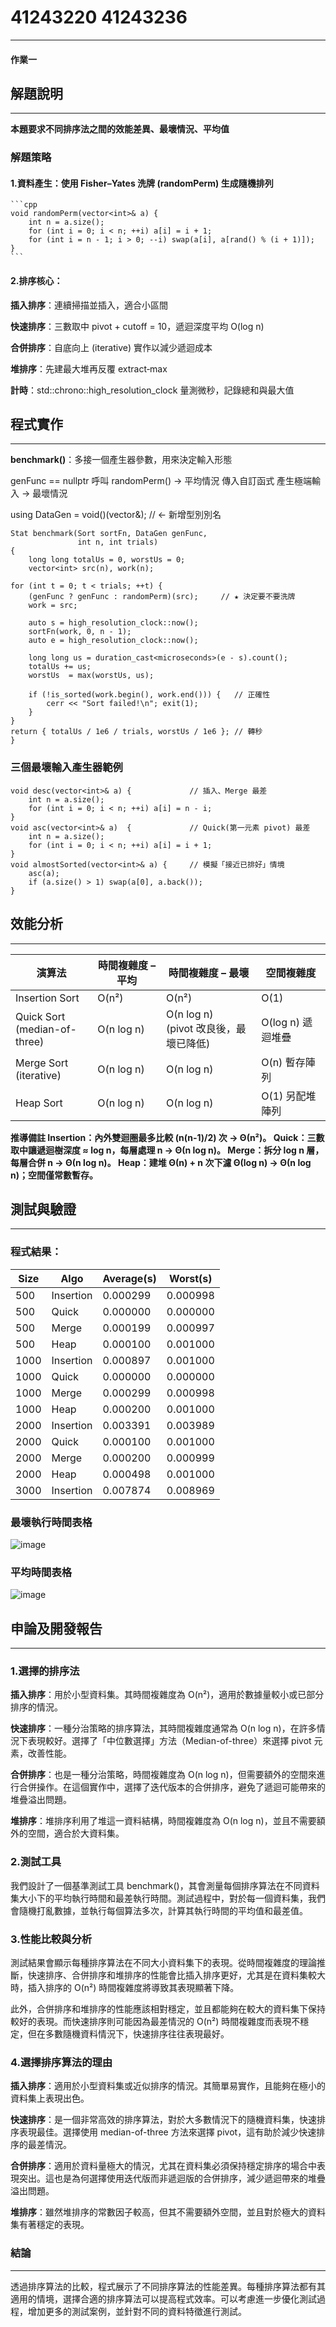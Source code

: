 # 41243220 41243236
***
#### 作業一
## 解題說明
***
**本題要求不同排序法之間的效能差異、最壞情況、平均值**

### 解題策略
#### 1.**資料產生：使用 Fisher–Yates 洗牌 (randomPerm) 生成隨機排列**
    ```cpp
    void randomPerm(vector<int>& a) {
        int n = a.size();
        for (int i = 0; i < n; ++i) a[i] = i + 1;
        for (int i = n - 1; i > 0; --i) swap(a[i], a[rand() % (i + 1)]);
    }
    ```
#### 2.**排序核心：**

**插入排序**：連續掃描並插入，適合小區間

**快速排序**：三數取中 pivot + cutoff = 10，遞迴深度平均 O(log n)

**合併排序**：自底向上 (iterative) 實作以減少遞迴成本

**堆排序**：先建最大堆再反覆 extract‑max

**計時**：std::chrono::high_resolution_clock 量測微秒，記錄總和與最大值

## 程式實作
***
**benchmark()**：多接一個產生器參數，用來決定輸入形態

genFunc == nullptr   呼叫 randomPerm() → 平均情況
傳入自訂函式         產生極端輸入       → 最壞情況

using DataGen = void()(vector<int>&);   // ← 新增型別別名

    Stat benchmark(Sort sortFn, DataGen genFunc,
                   int n, int trials)
    {
        long long totalUs = 0, worstUs = 0;
        vector<int> src(n), work(n);

    for (int t = 0; t < trials; ++t) {
        (genFunc ? genFunc : randomPerm)(src);     // ★ 決定要不要洗牌
        work = src;

        auto s = high_resolution_clock::now();
        sortFn(work, 0, n - 1);
        auto e = high_resolution_clock::now();

        long long us = duration_cast<microseconds>(e - s).count();
        totalUs += us;
        worstUs  = max(worstUs, us);

        if (!is_sorted(work.begin(), work.end())) {   // 正確性
            cerr << "Sort failed!\n"; exit(1);
        }
    }
    return { totalUs / 1e6 / trials, worstUs / 1e6 }; // 轉秒
    }

### 三個最壞輸入產生器範例
    void desc(vector<int>& a) {             // 插入、Merge 最差
        int n = a.size();
        for (int i = 0; i < n; ++i) a[i] = n - i;
    }
    void asc(vector<int>& a)  {             // Quick(第一元素 pivot) 最差
        int n = a.size();
        for (int i = 0; i < n; ++i) a[i] = i + 1;
    }
    void almostSorted(vector<int>& a) {     // 模擬「接近已排好」情境
        asc(a);
        if (a.size() > 1) swap(a[0], a.back());
    }
## 效能分析
***
| 演算法 | 時間複雜度 – 平均 | 時間複雜度 – 最壞 | 空間複雜度 |
|--------|------------------|-------------------|-----------|
| Insertion Sort | O(n²) | O(n²) | O(1) |
| Quick Sort<br>(median-of-three) | O(n log n) | O(n log n) <br>(pivot 改良後，最壞已降低) | O(log n) 遞迴堆疊 |
| Merge Sort<br>(iterative) | O(n log n) | O(n log n) | O(n) 暫存陣列 |
| Heap Sort | O(n log n) | O(n log n) | O(1) 另配堆陣列 |

**推導備註
Insertion：內外雙迴圈最多比較 \(n(n-1)/2\) 次 → Θ(n²)。
Quick：三數取中讓遞迴樹深度 ≈ log n，每層處理 n → Θ(n log n)。
Merge：拆分 log n 層，每層合併 n → Θ(n log n)。
Heap：建堆 Θ(n) + n 次下濾 Θ(log n) → Θ(n log n)；空間僅常數暫存。**
## 測試與驗證
***
### 程式結果：
| Size  | Algo      | Average(s) | Worst(s) |
|-------|-----------|------------|----------|
| 500   | Insertion | 0.000299   | 0.000998 |
| 500   | Quick     | 0.000000   | 0.000000 |
| 500   | Merge     | 0.000199   | 0.000997 |
| 500   | Heap      | 0.000100   | 0.001000 |
| 1000  | Insertion | 0.000897   | 0.001000 |
| 1000  | Quick     | 0.000000   | 0.000000 |
| 1000  | Merge     | 0.000299   | 0.000998 |
| 1000  | Heap      | 0.000200   | 0.001000 |
| 2000  | Insertion | 0.003391   | 0.003989 |
| 2000  | Quick     | 0.000100   | 0.001000 |
| 2000  | Merge     | 0.000200   | 0.000999 |
| 2000  | Heap      | 0.000498   | 0.001000 |
| 3000  | Insertion | 0.007874   | 0.008969 |
### 最壞執行時間表格
![image](https://github.com/sleepzzzewe/Datasturcture_hw/blob/main/homework1/src/worst_time.png)
### 平均時間表格
![image](https://github.com/sleepzzzewe/Datasturcture_hw/blob/main/homework1/src/avg_time.png)
## 申論及開發報告
***
### 1.選擇的排序法
**插入排序**：用於小型資料集。其時間複雜度為 O(n²)，適用於數據量較小或已部分排序的情況。
    
**快速排序**：一種分治策略的排序算法，其時間複雜度通常為 O(n log n)，在許多情況下表現較好。選擇了「中位數選擇」方法（Median-of-three）來選擇 pivot 元素，改善性能。
    
**合併排序**：也是一種分治策略，時間複雜度為 O(n log n)，但需要額外的空間來進行合併操作。在這個實作中，選擇了迭代版本的合併排序，避免了遞迴可能帶來的堆疊溢出問題。
        
**堆排序**：堆排序利用了堆這一資料結構，時間複雜度為 O(n log n)，並且不需要額外的空間，適合於大資料集。

### 2.測試工具
我們設計了一個基準測試工具 benchmark()，其會測量每個排序算法在不同資料集大小下的平均執行時間和最差執行時間。測試過程中，對於每一個資料集，我們會隨機打亂數據，並執行每個算法多次，計算其執行時間的平均值和最差值。

### 3.性能比較與分析
測試結果會顯示每種排序算法在不同大小資料集下的表現。從時間複雜度的理論推斷，快速排序、合併排序和堆排序的性能會比插入排序更好，尤其是在資料集較大時，插入排序的 O(n²) 時間複雜度將導致其表現顯著下降。
    
此外，合併排序和堆排序的性能應該相對穩定，並且都能夠在較大的資料集下保持較好的表現。而快速排序則可能因為最差情況的 O(n²) 時間複雜度而表現不穩定，但在多數隨機資料情況下，快速排序往往表現最好。

### 4.選擇排序算法的理由
**插入排序**：適用於小型資料集或近似排序的情況。其簡單易實作，且能夠在極小的資料集上表現出色。
    
**快速排序**：是一個非常高效的排序算法，對於大多數情況下的隨機資料集，快速排序表現最佳。選擇使用 median-of-three 方法來選擇 pivot，這有助於減少快速排序的最差情況。
   
**合併排序**：適用於資料量極大的情況，尤其在資料集必須保持穩定排序的場合中表現突出。這也是為何選擇使用迭代版而非遞迴版的合併排序，減少遞迴帶來的堆疊溢出問題。
    
**堆排序**：雖然堆排序的常數因子較高，但其不需要額外空間，並且對於極大的資料集有著穩定的表現。

### 結論
***
透過排序算法的比較，程式展示了不同排序算法的性能差異。每種排序算法都有其適用的情境，選擇合適的排序算法可以提高程式效率。可以考慮進一步優化測試過程，增加更多的測試案例，並針對不同的資料特徵進行測試。

